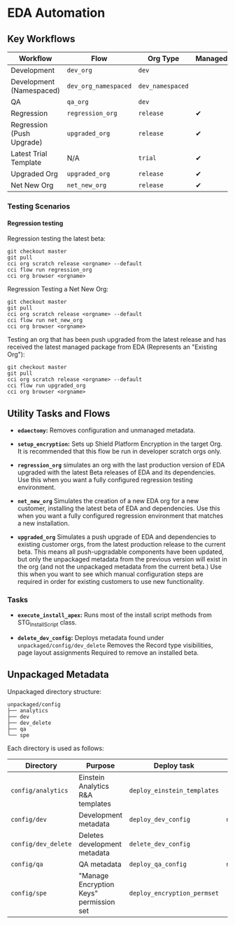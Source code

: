 # EDA Automation

## Key Workflows

| Workflow                  | Flow                 | Org Type         | Managed | Namespace |
|---------------------------|----------------------|------------------|---------|-----------|
| Development               | `dev_org`            | `dev`            |         |           |
| Development (Namespaced)  | `dev_org_namespaced` | `dev_namespaced` |         | ✔         |
| QA                        | `qa_org`             | `dev`            |         |           |
| Regression                | `regression_org`     | `release`        | ✔       |           |
| Regression (Push Upgrade) | `upgraded_org`       | `release`        | ✔       |           |
| Latest Trial Template     | N/A                  | `trial`          | ✔       |           |
| Upgraded Org              | `upgraded_org`       | `release`        | ✔       |           |
| Net New Org               | `net_new_org`        | `release`        | ✔       |           |

### Testing Scenarios

#### Regression testing

Regression testing the latest beta:

    git checkout master
    git pull
    cci org scratch release <orgname> --default
    cci flow run regression_org 
    cci org browser <orgname>

Regression Testing a Net New Org:

    git checkout master
    git pull
    cci org scratch release <orgname> --default
    cci flow run net_new_org
    cci org browser <orgname>

Testing an org that has been push upgraded from the latest release and has received the latest managed package from EDA (Represents an "Existing Org"):

    git checkout master
    git pull
    cci org scratch release <orgname> --default
    cci flow run upgraded_org 
    cci org browser <orgname>

## Utility Tasks and Flows

-   **`edaectomy`:** Removes configuration and unmanaged metadata.

-   **`setup_encryption`:** Sets up Shield Platform Encryption in the target Org. It is recommended that this flow be run in developer scratch orgs only.

-   **`regression_org`** 
simulates an org with the last production version of EDA upgraded with the latest Beta releases of EDA and its dependencies. Use this when you want a fully configured regression testing environment.

-   **`net_new_org`** Simulates the creation of a new EDA org for a new customer, installing the latest beta of EDA and dependencies. Use this when you want a fully configured regression environment that matches a new installation.

-   **`upgraded_org`** Simulates a push upgrade of EDA and dependencies to existing customer orgs, from the latest production release to the current beta. This means all push-upgradable components have been updated, but only the unpackaged metadata from the previous version will exist in the org (and not the unpackaged metadata from the current beta.) Use this when you want to see which manual configuration steps are required in order for existing customers to use new functionality.

### Tasks

-   **`execute_install_apex`:** Runs most of the install script methods from STG<sub>InstallScript</sub> class.

-   **`delete_dev_config`:** Deploys metadata found under `unpackaged/config/dev_delete` Removes the Record type visibilities, page layout assignments Required to remove an installed beta.

## Unpackaged Metadata

Unpackaged directory structure:

    unpackaged/config
    ├── analytics
    ├── dev
    ├── dev_delete
    ├── qa
    └── spe

Each directory is used as follows:

| Directory           | Purpose                                 | Deploy task                 | Retrieve task         |
|---------------------|-----------------------------------------|-----------------------------|-----------------------|
| `config/analytics`  | Einstein Analytics R&A templates        | `deploy_einstein_templates` |                       |
| `config/dev`        | Development metadata                    | `deploy_dev_config`         | `retrieve_config_dev` |
| `config/dev_delete` | Deletes development metadata            | `delete_dev_config`         |                       |
| `config/qa`         | QA metadata                             | `deploy_qa_config`          | `retrieve_qa_config`  |
| `config/spe`        | "Manage Encryption Keys" permission set | `deploy_encryption_permset` |                       |